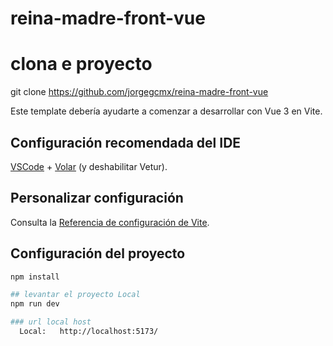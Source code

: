 # reina-madre-front-vue
# clona e proyecto 
 git clone https://github.com/jorgegcmx/reina-madre-front-vue

Este template debería ayudarte a comenzar a desarrollar con Vue 3 en Vite.

## Configuración recomendada del IDE

[VSCode](https://code.visualstudio.com/) + [Volar](https://marketplace.visualstudio.com/items?itemName=Vue.volar) (y deshabilitar Vetur).

## Personalizar configuración

Consulta la [Referencia de configuración de Vite](https://vite.dev/config/).

## Configuración del proyecto

```sh
npm install

## levantar el proyecto Local
npm run dev

### url local host
  Local:   http://localhost:5173/
